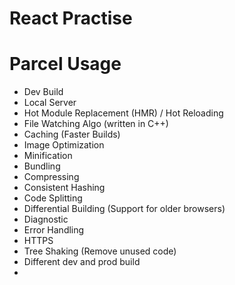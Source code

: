 # React Practise

# Parcel Usage

- Dev Build
- Local Server
- Hot Module Replacement (HMR) / Hot Reloading
- File Watching Algo (written in C++)
- Caching (Faster Builds)
- Image Optimization
- Minification
- Bundling
- Compressing
- Consistent Hashing
- Code Splitting
- Differential Building (Support for older browsers)
- Diagnostic
- Error Handling
- HTTPS
- Tree Shaking (Remove unused code)
- Different dev and prod build
-
